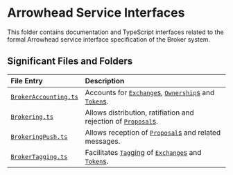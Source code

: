 # Arrowhead Service Interfaces

This folder contains documentation and TypeScript interfaces related to the
formal Arrowhead service interface specification of the Broker system.

## Significant Files and Folders

| File Entry                   | Description                                                            |
|:-----------------------------|:-----------------------------------------------------------------------|
| [`BrokerAccounting.ts`][bac] | Accounts for [`Exchange`s][ex], [`Ownership`s][ow] and [`Token`s][to]. |
| [`Brokering.ts`][bro]        | Allows distribution, ratifiation and rejection of [`Proposal`s][pr].   |
| [`BrokeringPush.ts`][brp]    | Allows reception of [`Proposal`s][pr] and related messages.            |
| [`BrokerTagging.ts`][bta]    | Facilitates [`Tag`ging][ta] of [`Exchange`s][ex] and [`Token`s][to].   |

[bac]: BrokerAccounting.ts
[bro]: Brokering.ts
[brp]: BrokeringPush.ts
[bta]: BrokerTagging.ts

[ex]: ../model/Exchange.ts
[ow]: ../model/Ownership.ts
[to]: ../model/Token.ts
[pr]: ../model/Proposal.ts
[ta]: ../model/Tag.ts
